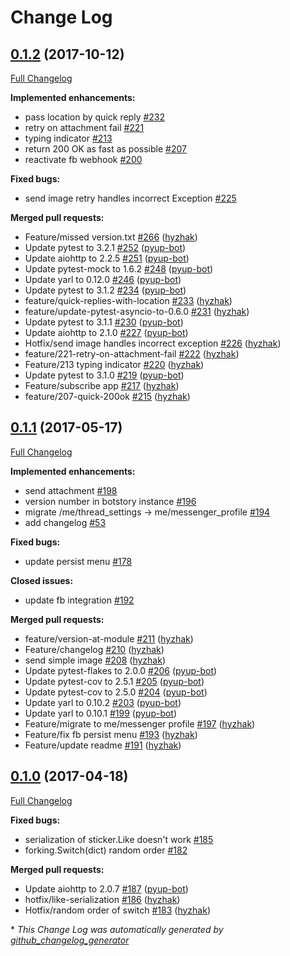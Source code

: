 # Change Log

## [0.1.2](https://github.com/botstory/botstory/tree/0.1.2) (2017-10-12)
[Full Changelog](https://github.com/botstory/botstory/compare/0.1.1...0.1.2)

**Implemented enhancements:**

- pass location by quick reply [\#232](https://github.com/botstory/botstory/issues/232)
- retry on attachment fail [\#221](https://github.com/botstory/botstory/issues/221)
- typing indicator [\#213](https://github.com/botstory/botstory/issues/213)
- return 200 OK as fast as possible [\#207](https://github.com/botstory/botstory/issues/207)
- reactivate fb webhook [\#200](https://github.com/botstory/botstory/issues/200)

**Fixed bugs:**

- send image retry handles incorrect Exception [\#225](https://github.com/botstory/botstory/issues/225)

**Merged pull requests:**

- Feature/missed version.txt [\#266](https://github.com/botstory/botstory/pull/266) ([hyzhak](https://github.com/hyzhak))
- Update pytest to 3.2.1 [\#252](https://github.com/botstory/botstory/pull/252) ([pyup-bot](https://github.com/pyup-bot))
- Update aiohttp to 2.2.5 [\#251](https://github.com/botstory/botstory/pull/251) ([pyup-bot](https://github.com/pyup-bot))
- Update pytest-mock to 1.6.2 [\#248](https://github.com/botstory/botstory/pull/248) ([pyup-bot](https://github.com/pyup-bot))
- Update yarl to 0.12.0 [\#246](https://github.com/botstory/botstory/pull/246) ([pyup-bot](https://github.com/pyup-bot))
- Update pytest to 3.1.2 [\#234](https://github.com/botstory/botstory/pull/234) ([pyup-bot](https://github.com/pyup-bot))
- feature/quick-replies-with-location [\#233](https://github.com/botstory/botstory/pull/233) ([hyzhak](https://github.com/hyzhak))
- feature/update-pytest-asyncio-to-0.6.0 [\#231](https://github.com/botstory/botstory/pull/231) ([hyzhak](https://github.com/hyzhak))
- Update pytest to 3.1.1 [\#230](https://github.com/botstory/botstory/pull/230) ([pyup-bot](https://github.com/pyup-bot))
- Update aiohttp to 2.1.0 [\#227](https://github.com/botstory/botstory/pull/227) ([pyup-bot](https://github.com/pyup-bot))
- Hotfix/send image handles incorrect exception [\#226](https://github.com/botstory/botstory/pull/226) ([hyzhak](https://github.com/hyzhak))
- feature/221-retry-on-attachment-fail [\#222](https://github.com/botstory/botstory/pull/222) ([hyzhak](https://github.com/hyzhak))
- Feature/213 typing indicator [\#220](https://github.com/botstory/botstory/pull/220) ([hyzhak](https://github.com/hyzhak))
- Update pytest to 3.1.0 [\#219](https://github.com/botstory/botstory/pull/219) ([pyup-bot](https://github.com/pyup-bot))
- Feature/subscribe app [\#217](https://github.com/botstory/botstory/pull/217) ([hyzhak](https://github.com/hyzhak))
- feature/207-quick-200ok [\#215](https://github.com/botstory/botstory/pull/215) ([hyzhak](https://github.com/hyzhak))

## [0.1.1](https://github.com/botstory/botstory/tree/0.1.1) (2017-05-17)
[Full Changelog](https://github.com/botstory/botstory/compare/0.1.0...0.1.1)

**Implemented enhancements:**

- send attachment [\#198](https://github.com/botstory/botstory/issues/198)
- version number in botstory instance [\#196](https://github.com/botstory/botstory/issues/196)
- migrate /me/thread\_settings -\> me/messenger\_profile [\#194](https://github.com/botstory/botstory/issues/194)
- add changelog [\#53](https://github.com/botstory/botstory/issues/53)

**Fixed bugs:**

- update persist menu [\#178](https://github.com/botstory/botstory/issues/178)

**Closed issues:**

- update fb integration [\#192](https://github.com/botstory/botstory/issues/192)

**Merged pull requests:**

- feature/version-at-module [\#211](https://github.com/botstory/botstory/pull/211) ([hyzhak](https://github.com/hyzhak))
- Feature/changelog [\#210](https://github.com/botstory/botstory/pull/210) ([hyzhak](https://github.com/hyzhak))
- send simple image [\#208](https://github.com/botstory/botstory/pull/208) ([hyzhak](https://github.com/hyzhak))
- Update pytest-flakes to 2.0.0 [\#206](https://github.com/botstory/botstory/pull/206) ([pyup-bot](https://github.com/pyup-bot))
- Update pytest-cov to 2.5.1 [\#205](https://github.com/botstory/botstory/pull/205) ([pyup-bot](https://github.com/pyup-bot))
- Update pytest-cov to 2.5.0 [\#204](https://github.com/botstory/botstory/pull/204) ([pyup-bot](https://github.com/pyup-bot))
- Update yarl to 0.10.2 [\#203](https://github.com/botstory/botstory/pull/203) ([pyup-bot](https://github.com/pyup-bot))
- Update yarl to 0.10.1 [\#199](https://github.com/botstory/botstory/pull/199) ([pyup-bot](https://github.com/pyup-bot))
- Feature/migrate to me/messenger profile [\#197](https://github.com/botstory/botstory/pull/197) ([hyzhak](https://github.com/hyzhak))
- Feature/fix fb persist menu [\#193](https://github.com/botstory/botstory/pull/193) ([hyzhak](https://github.com/hyzhak))
- Feature/update readme [\#191](https://github.com/botstory/botstory/pull/191) ([hyzhak](https://github.com/hyzhak))

## [0.1.0](https://github.com/botstory/botstory/tree/0.1.0) (2017-04-18)
[Full Changelog](https://github.com/botstory/botstory/compare/0.0.63...0.1.0)

**Fixed bugs:**

- serialization of sticker.Like doesn't work [\#185](https://github.com/botstory/botstory/issues/185)
- forking.Switch\(dict\) random order [\#182](https://github.com/botstory/botstory/issues/182)

**Merged pull requests:**

- Update aiohttp to 2.0.7 [\#187](https://github.com/botstory/botstory/pull/187) ([pyup-bot](https://github.com/pyup-bot))
- hotfix/like-serialization [\#186](https://github.com/botstory/botstory/pull/186) ([hyzhak](https://github.com/hyzhak))
- Hotfix/random order of switch [\#183](https://github.com/botstory/botstory/pull/183) ([hyzhak](https://github.com/hyzhak))



\* *This Change Log was automatically generated by [github_changelog_generator](https://github.com/skywinder/Github-Changelog-Generator)*